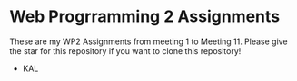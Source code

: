 # Web Progrramming 2 Assignments

These are my WP2 Assignments from meeting 1 to Meeting 11.
Please give the star for this repository if you want to clone this repository!

- KAL
